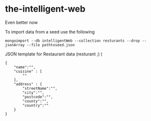 # the-intelligent-web
Even better now

To import data from a seed use the following

```
mongoimport --db intelligentWeb --collection resturants --drop --jsonArray --file pathtoseed.json
```


JSON template for Restaurant data (resturant ;) )
```
{
    "name":"",
    "cuisine" : [
        ""
    ],
    "address" : {
        "streetName":"",
        "city":"",
        "postcode":"",
        "county":"",
        "country":""
    }
}
```
